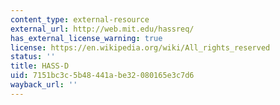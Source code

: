 ```yaml
---
content_type: external-resource
external_url: http://web.mit.edu/hassreq/
has_external_license_warning: true
license: https://en.wikipedia.org/wiki/All_rights_reserved
status: ''
title: HASS-D
uid: 7151bc3c-5b48-441a-be32-080165e3c7d6
wayback_url: ''
---
```

